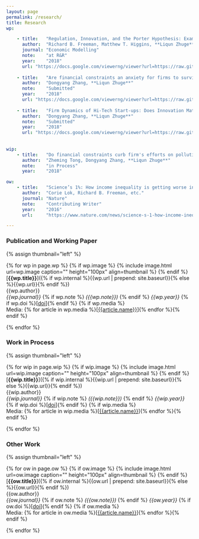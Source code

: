 ```yaml
---
layout: page
permalink: /research/
title: Research
wp:

    - title:   "Regulation, Innovation, and the Porter Hypothesis: Examining Outcomes in Chinese Pollution Control Policy Areas"
      author:  "Richard B. Freeman, Matthew T. Higgins, **Liqun Zhuge**"
      journal: "Economic Modelling"
      note:    "at R&R"
      year:    "2018"
      url: "https://docs.google.com/viewerng/viewer?url=https://raw.githubusercontent.com/lzhuge/lzhuge.github.io/master/paper/Regulation%2C%20Innovation%2C%20and%20the%20Porter%20Hypothesis.pdf&hl=en_US"
      
    - title:   "Are financial constraints an anxiety for firms to survive in the Chinese market?"
      author:  "Dongyang Zhang, **Liqun Zhuge**"
      note:    "Submitted"
      year:    "2018"
      url: "https://docs.google.com/viewerng/viewer?url=https://raw.githubusercontent.com/lzhuge/lzhuge.github.io/master/paper/Are%20financial%20constraints%20an%20anxiety%20for%20firms%20to%20survive%20in%20the%20Chinese%20market.pdf&hl=en_US"
      
    - title:   "Firm Dynamics of Hi-Tech Start-ups: Does Innovation Matter?"
      author:  "Dongyang Zhang, **Liqun Zhuge**"
      note:    "Submitted"
      year:    "2018"
      url: "https://docs.google.com/viewerng/viewer?url=https://raw.githubusercontent.com/lzhuge/lzhuge.github.io/master/paper/Firm%20Dynamics%20of%20Hi-Tech%20Start-ups.pdf&hl=en_US"
      
      
wip:
    - title:   "Do financial constraints curb firm's efforts on pollution control: Evidence from Chinese manufacturing firms"
      author:  "Zheming Tong, Dongyang Zhang, **Liqun Zhuge**"
      note:    "in Process"
      year:    "2018"

ow:
    - title:   "Science’s 1%: How income inequality is getting worse in research"
      author:  "Corie Lok, Richard B. Freeman, etc."
      journal: "Nature"
      note:    "Contributing Writer"
      year:    "2016"
      url:     "https://www.nature.com/news/science-s-1-how-income-inequality-is-getting-worse-in-research-1.20651?WT.ec_id=NATURE-20160922&spMailingID=52357585&spUserID=MTA3NDk2MzQzMzM2S0&spJobID=1003755044&spReportId=MTAwMzc1NTA0NAS2"

---
```


### Publication and Working Paper

{% assign thumbnail="left" %}

{% for wp in page.wp %}
{% if wp.image %}
{% include image.html url=wp.image caption="" height="100px" align=thumbnail %}
{% endif %}
[**{{wp.title}}**]({% if wp.internal %}{{wp.url | prepend: site.baseurl}}{% else %}{{wp.url}}{% endif %})<br />
{{wp.author}}<br />
*{{wp.journal}}*
{% if wp.note %} *({{wp.note}})*
{% endif %} *{{wp.year}}* {% if wp.doi %}[[doi]({{wp.doi}})]{% endif %}
{% if wp.media %}<br />Media: {% for article in wp.media %}[[{{article.name}}]({{article.url}})]{% endfor %}{% endif %}

{% endfor %}

### Work in Process

{% assign thumbnail="left" %}

{% for wip in page.wip %}
{% if wip.image %}
{% include image.html url=wip.image caption="" height="100px" align=thumbnail %}
{% endif %}
[**{{wip.title}}**]({% if wip.internal %}{{wip.url | prepend: site.baseurl}}{% else %}{{wip.url}}{% endif %})<br />
{{wip.author}}<br />
*{{wip.journal}}*
{% if wip.note %} *({{wip.note}})*
{% endif %} *{{wip.year}}* {% if wip.doi %}[[doi]({{wip.doi}})]{% endif %}
{% if wip.media %}<br />Media: {% for article in wip.media %}[[{{article.name}}]({{article.url}})]{% endfor %}{% endif %}

{% endfor %}

### Other Work

{% assign thumbnail="left" %}

{% for ow in page.ow %}
{% if ow.image %}
{% include image.html url=ow.image caption="" height="100px" align=thumbnail %}
{% endif %}
[**{{ow.title}}**]({% if ow.internal %}{{ow.url | prepend: site.baseurl}}{% else %}{{ow.url}}{% endif %})<br />
{{ow.author}}<br />
*{{ow.journal}}*
{% if ow.note %} *({{ow.note}})*
{% endif %} *{{ow.year}}* {% if ow.doi %}[[doi]({{ow.doi}})]{% endif %}
{% if ow.media %}<br />Media: {% for article in ow.media %}[[{{article.name}}]({{article.url}})]{% endfor %}{% endif %}

{% endfor %}

